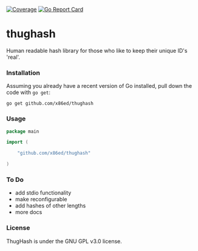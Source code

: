 [![Coverage](http://gocover.io/_badge/github.com/x86ed/thughash?0)](http://gocover.io/github.com/x86ed/thughash)
[![Go Report Card](https://goreportcard.com/badge/github.com/x86ed/thughash)](https://goreportcard.com/report/github.com/x86ed/thughash) 

# thughash
Human readable hash library for those who like to keep their unique ID's 'real'.

### Installation

Assuming you already have a recent version of Go installed, pull down the code with `go get`:

```
go get github.com/x86ed/thughash
```

### Usage

```go
package main

import (

	"github.com/x86ed/thughash"

)

```

### To Do
 * add stdio functionality
 * make reconfigurable
 * add hashes of other lengths
 * more docs


### License

ThugHash is under the GNU GPL v3.0 license.